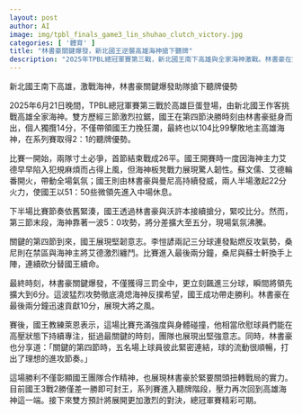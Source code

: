 ```yaml
---
layout: post
author: AI
image: img/tpbl_finals_game3_lin_shuhao_clutch_victory.jpg
categories: [ '體育' ]
title: "林書豪關鍵爆發，新北國王逆襲高雄海神搶下聽牌"
description: "2025年TPBL總冠軍賽第三戰，新北國王南下高雄與全家海神激戰。林書豪在第四節獨攬14分，率隊104比99逆轉取勝，目前系列賽2：1搶下聽牌優勢，距離冠軍僅一步之遙。國王團隊展現強韌意志，海神壓力倍增，雙方總冠軍賽精彩可期。"
---
```

新北國王南下高雄，激戰海神，林書豪關鍵爆發助隊搶下聽牌優勢

2025年6月21日晚間，TPBL總冠軍賽第三戰於高雄巨蛋登場，由新北國王作客挑戰高雄全家海神。雙方歷經三節激烈拉鋸，國王在第四節決勝時刻由林書豪挺身而出，個人獨攬14分，不僅帶領國王力挽狂瀾，最終也以104比99擊敗地主高雄海神，在系列賽取得2：1的聽牌優勢。

比賽一開始，兩隊寸土必爭，首節結束戰成26平。國王開賽時一度因海神主力艾德早早陷入犯規麻煩而占得上風，但海神板凳戰力展現驚人韌性。蘇文儒、艾德輪番開火，帶動全場氣氛；國王則由林書豪與曼尼高持續發威，兩人半場激起22分火力，使國王以51：50些微領先進入中場休息。

下半場比賽節奏依舊緊湊，國王透過林書豪與沃許本接續搶分，緊咬比分。然而，第三節末段，海神靠著一波5：0攻勢，將分差擴大至五分，現場氣氛沸騰。

關鍵的第四節到來，國王展現堅韌意志。李愷諺兩記三分球連發點燃反攻氣勢，桑尼則在禁區與海神主將艾德激烈纏鬥。比賽進入最後兩分鐘，桑尼與蘇士軒換手上陣，連續砍分替國王續命。

最終時刻，林書豪關鍵爆發，不僅獲得三罰全中，更立刻飆進三分球，瞬間將領先擴大到6分。這波猛烈攻勢徹底澆熄海神反撲希望，國王成功帶走勝利。林書豪在最後兩分鐘迅速貢獻10分，展現大將之風。

賽後，國王教練萊恩表示，這場比賽充滿強度與身體碰撞，他相當欣慰球員們能在高壓狀態下持續專注，挺過最關鍵的時刻，團隊也展現出堅強意志。同時，林書豪也分享道：「關鍵的第四節時，五名場上球員彼此緊密連結，球的流動很順暢，打出了理想的進攻節奏。」

這場勝利不僅彰顯國王團隊合作精神，也展現林書豪於緊要關頭扭轉戰局的實力。目前國王3戰2勝僅差一勝即可封王，系列賽進入聽牌階段，壓力再次回到高雄海神這一端。接下來雙方預計將展開更加激烈的對決，總冠軍賽精彩可期。